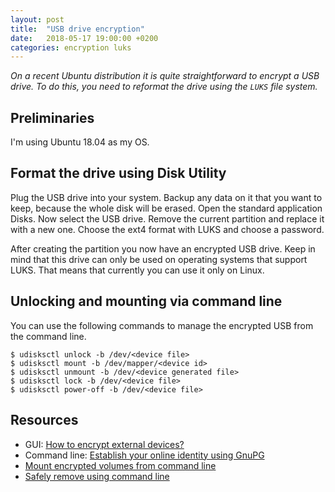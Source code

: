 ```yaml
---
layout: post
title:  "USB drive encryption"
date:   2018-05-17 19:00:00 +0200
categories: encryption luks
---
```

*On a recent Ubuntu distribution it is quite straightforward to encrypt a USB drive. To do this, you need to reformat the drive using the `LUKS` file system.*

## Preliminaries
I'm using Ubuntu 18.04 as my OS.

## Format the drive using Disk Utility
Plug the USB drive into your system. Backup any data on it that you want to keep, because the whole disk will be erased. Open the standard application Disks. Now select the USB drive. Remove the current partition and replace it with a new one. Choose the ext4 format with LUKS and choose a password.

After creating the partition you now have an encrypted USB drive. Keep in mind that this drive can only be used on operating systems that support LUKS. That means that currently you can use it only on Linux.

## Unlocking and mounting via command line
You can use the following commands to manage the encrypted USB from the command line.

```console
$ udisksctl unlock -b /dev/<device file>
$ udisksctl mount -b /dev/mapper/<device id>
$ udisksctl unmount -b /dev/<device generated file>
$ udisksctl lock -b /dev/<device file>
$ udisksctl power-off -b /dev/<device file>
```

## Resources
- GUI: [How to encrypt external devices?][askubuntu]
- Command line: [Establish your online identity using GnuPG][saminiir]
- [Mount encrypted volumes from command line][askubuntu2]
- [Safely remove using command line][askubuntu3]

[askubuntu]: https://askubuntu.com/questions/500981/how-to-encrypt-external-devices
[askubuntu2]: https://askubuntu.com/questions/63594/mount-encrypted-volumes-from-command-line
[askubuntu3]: https://askubuntu.com/questions/381108/safely-remove-using-command-line
[saminiir]: http://www.saminiir.com/establish-cryptographic-identity-using-gnupg/
